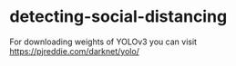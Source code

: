 # detecting-social-distancing

For downloading weights of YOLOv3 you can visit https://pjreddie.com/darknet/yolo/
